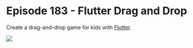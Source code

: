 # Episode 183 - Flutter Drag and Drop

Create a drag-and-drop game for kids with [Flutter](https://fireship.io/tags/flutter). 

![](https://firebasestorage.googleapis.com/v0/b/fireship-app.appspot.com/o/assets%2Fdemo-kids-game.gif?alt=media&token=6d57a2d0-808e-4bb5-b7c2-2cb4ebbf9823)